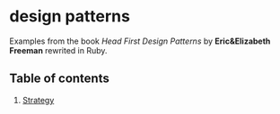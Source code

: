 # design patterns
Examples from the book *Head First Design Patterns* by **Eric&Elizabeth Freeman** rewrited in Ruby.

## Table of contents
1. [Strategy](#strategy)
